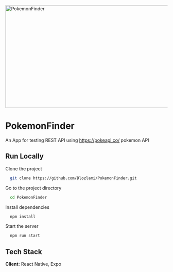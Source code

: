 <img src="https://socialify.git.ci/Dlozlami/PokemonFinder/image?language=1&owner=1&name=1&stargazers=1&theme=Light" alt="PokemonFinder" width="640" height="320" />


# PokemonFinder

An App for testing REST API using https://pokeapi.co/ pokemon API


## Run Locally

Clone the project

```bash
  git clone https://github.com/Dlozlami/PokemonFinder.git
```

Go to the project directory

```bash
  cd PokemonFinder
```

Install dependencies

```bash
  npm install
```

Start the server

```bash
  npm run start
```


## Tech Stack

**Client:** React Native, Expo


